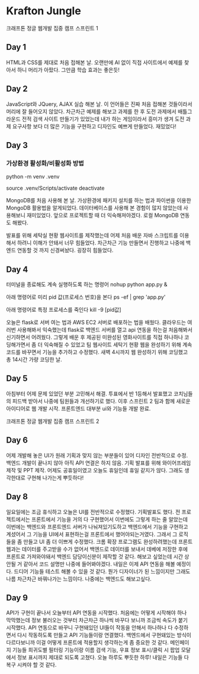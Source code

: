 # Krafton Jungle

크래프톤 정글 웹개발 집중 캠프 스프린트 1

## Day 1

HTML과 CSS를 제대로 처음 접해본 날.
오랜만에 AI 없이 직접 사이트에서 예제를 찾아서 하니 머리가 아팠다.
그만큼 학습 효과는 좋은듯!

## Day 2

JavaScript와 JQuery, AJAX 실습 해본 날.
이 언어들은 진짜 처음 접해본 것들이라서 머리에 잘 들어오지 않았다.
차근차근 예제를 해보고 과제를 한 후 도전 과제에서 배틀그라운드 전적 검색 사이트 만들기가 있었는데 내가 하는 게임이라서 흥미가 생겨 도전 과제 요구사항 보다 더 많은 기능을 구현하고 디자인도 예쁘게 만들었다.
재밌었다!

## Day 3

### 가상환경 활성화/비활성화 방법

python -m venv .venv

source .venv/Scripts/activate
deactivate

MongoDB를 처음 사용해 본 날.
가상환경에 패키지 설치를 하는 법과 파이썬을 이용한 MongoDB 활용법을 알게되었다.
데이터베이스를 사용해 본 경험이 많지 않았는데 사용해보니 재미있었다.
앞으로 프로젝트할 때 더 익숙해져야겠다.
로컬 MongoDB 연동도 해봤다.

발표를 위해 세탁실 현황 웹사이트를 제작했는데 어제 처음 배운 자바 스크립트를 이용해서 하려니 이해가 안돼서 너무 힘들었다.
차근차근 기능 만들면서 진행하고 나중에 백엔드 연동할 것 까지 신경써놨다.
굉장히 힘들었다.

## Day 4

터미널을 종료해도 계속 실행하도록 하는 명령어
nohup python app.py &

아래 명령어로 미리 pid 값(프로세스 번호)을 본다
ps -ef | grep 'app.py'

아래 명령어로 특정 프로세스를 죽인다
kill -9 [pid값]

오늘은 flask로 서버 여는 법과 AWS EC2 서버로 배포하는 법을 배웠다. 클라우드는 여러번 사용해봐서 익숙했는데 flask로 백엔드 서버를 열고 api 연동을 하는걸 처음해봐서 신기하면서 어려웠다. 그렇게 배운 후 제공된 미완성된 영화사이트를 직접 하나하나 코딩해가면서 좀 더 익숙해질 수 있었고 팀 웹사이트 세탁기 현황 웹을 완성하기 위해 계속 코드를 바꾸면서 기능을 추가하고 수정했다. 새벽 4시까지 웹 완성하기 위해 코딩했고 총 14시간 가량 코딩한 날.

## Day 5

아침부터 어제 문제 있었던 부분 고민해서 해결.
투표에서 반 1등해서 발표했고 코치님들의 피드백 받아서 나중에 팀원들과 개선하기로 했다.
이후 스프린트 2 팀과 함께 새로운 아이디어로 웹 개발 시작.
프론트엔드 대부분 ui와 기능들 개발 완료.

크래프톤 정글 웹개발 집중 캠프 스프린트 2

## Day 6

어제 개발해 놓은 UI가 원래 기획과 맞지 않는 부분들이 있어 디자인 전반적으로 수정.
백엔드 개발이 끝나지 않아 아직 API 연결은 하지 않음.
기획 발표를 위해 와이어프레임 제작 및 PPT 제작.
어제도 공휴일이였고 오늘도 휴일인데 휴일 같지가 않다. 그래도 생각한대로 구현해 나가는게 뿌듯하다!

## Day 8

일요일에는 조금 휴식하고 오늘은 UI를 전반적으로 수정했다. 기획발표도 했다. 전 프로젝트에서는 프론트에서 기능을 거의 다 구현했어서 이번에도 그렇게 하는 줄 알았는데 이번에는 백엔드와 프론트엔드 서버가 나눠져있기도하고 백엔드에서 기능을 구현하고 계셨어서 그 기능을 UI에서 표현하는걸 프론트에서 했어야되는거였다. 그래서 그 로직들을 좀 만들고 UI 좀 더 이쁘게 수정했다. 크롬 확장 프로그램도 완성하려했는데 프론트 웹과는 데이터를 주고받을 수가 없어서 백엔드로 데이터를 보내서 데베에 저장한 후에 프론트로 가져와야돼서 백엔드 담당이신분이 제작할 것 같다. 해보고 싶었는데 시간 상 안될 거 같아서 코드 설명만 나중에 들어봐야겠다. 내일은 이제 API 연동을 해볼 예정이다. 드디어 기능들 테스트 해볼 수 있을 것 같다. 뭔가 디자이너가 된 느낌이지만 그래도 나름 차근차근 바꿔나가는 느낌이다. 나중에는 백엔드도 해보고싶다.

## Day 9

API가 구현이 끝나서 오늘부터 API 연동을 시작했다. 처음에는 어떻게 시작해야 하나 막막했는데 정보 불러오는 것부터 차근차근 하나씩 바꾸다 보니까 조금씩 속도가 붙기 시작했다. API 연동으로 바꾸니 구현돼있던 UI들이 작동을 안해서 하나하나 다 수정하면서 다시 작동하도록 만들고 API 기능들이랑 연결했다. 백엔드에서 구현돼있는 방식이 다르다보니까 이걸 어떻게 프론트에 적용할지 생각하는게 좀 중요한 것 같다. 메인페이지 기능들 희귀도별 필터링 기능이랑 이름 검색 기능, 우표 정보 표시/클릭 시 팝업 모달에서 정보 표시까지 제대로 되도록 고쳤다. 오늘 하루도 뿌듯한 하루! 내일은 기능들 다 복구 시켜야 할 것 같다.